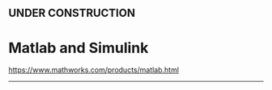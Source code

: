 
## UNDER CONSTRUCTION

# Matlab and Simulink


https://www.mathworks.com/products/matlab.html


---


